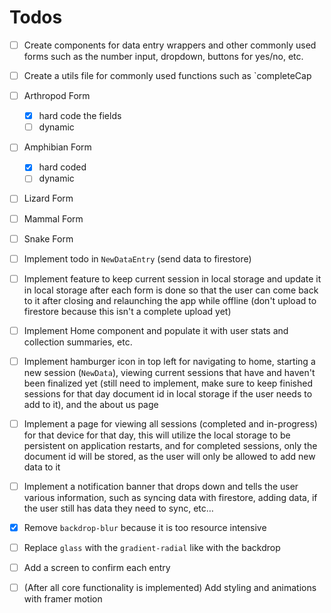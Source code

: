 # Todos

- [ ] Create components for data entry wrappers and other commonly used forms such as the number input, dropdown, buttons for yes/no, etc.
- [ ] Create a utils file for commonly used functions such as `completeCap
- [ ] Arthropod Form
  - [x] hard code the fields
  - [ ] dynamic
- [ ] Amphibian Form
  - [x] hard coded
  - [ ] dynamic
- [ ] Lizard Form
- [ ] Mammal Form
- [ ] Snake Form
- [ ] Implement todo in `NewDataEntry` (send data to firestore)
- [ ] Implement feature to keep current session in local storage and update it in local storage after each form is done so that the user can come back to it after closing and relaunching the app while offline (don't upload to firestore because this isn't a complete upload yet)
- [ ] Implement Home component and populate it with user stats and collection summaries, etc.
- [ ] Implement hamburger icon in top left for navigating to home, starting a new session (`NewData`), viewing current sessions that have and haven't been finalized yet (still need to implement, make sure to keep finished sessions for that day document id in local storage if the user needs to add to it), and the about us page
- [ ] Implement a page for viewing all sessions (completed and in-progress) for that device for that day, this will utilize the local storage to be persistent on application restarts, and for completed sessions, only the document id will be stored, as the user will only be allowed to add new data to it
- [ ] Implement a notification banner that drops down and tells the user various information, such as syncing data with firestore, adding data, if the user still has data they need to sync, etc…
- [x] Remove `backdrop-blur` because it is too resource intensive
- [ ] Replace `glass` with the `gradient-radial` like with the backdrop
- [ ] Add a screen to confirm each entry
- [ ] (After all core functionality is implemented) Add styling and animations with framer motion

